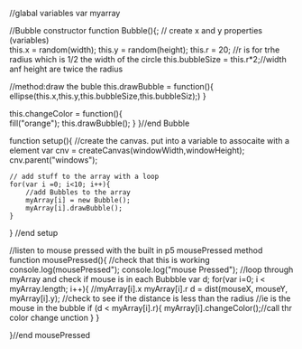 //glabal variables
var myarray

//Bubble constructor
function Bubble(){;
// create x and y properties (variables)                  
    this.x = random(width);
    this.y = random(height);
    this.r = 20; //r is for trhe radius which is 1/2 the width of the circle
   this.bubbleSize = this.r*2;//width anf height are twice the radius               

//method:draw the buble
this.drawBubble = function(){
ellipse(this.x,this.y,this.bubbleSize,this.bubbleSiz);)
}

 this.changeColor = function(){  
     fill("orange");
     this.drawBubble();
 }
 }//end Bubble

function setup(){
//create the canvas. put into a variable to assocaite with a element
var cnv = createCanvas(windowWidth,windowHeight);
cnv.parent("windows");
     
    // add stuff to the array with a loop
    for(var i =0; i<10; i++){
        //add Bubbles to the array
        myArray[i] = new Bubble();
        myArray[i].drawBubble();
    }
} //end setup
    
//listen to mouse pressed with the built in p5 mousePressed method
    function mousePressed(){
        //check that this is working console.log(mousePressed");
        console.log("mouse Pressed");
   //loop through myArray and check if mouse is in each Bubbble
    var d;
    for(var i=0; i < myArray.length; i++){
    //myArray[i].x myArray[i].r
        d = dist(mouseX, mouseY, myArray[i].y);
    //check to see if the distance is less than the radius
//ie is the mouse in the bubble
if (d < myArray[i].r){
    myArray[i].changeColor();//call thr color change unction
 }
}

}//end mousePressed
